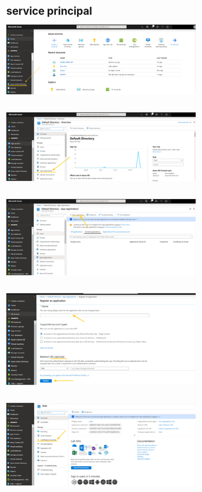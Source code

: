 
# service principal
 
<p align='justify'>
<img src='./images/1.png'></img>
</p>
<br>
<p align='justify'>
<img src='./images/2.png'></img>
</p>
<br>
<p align='justify'>
<img src='./images/3.png'></img>
</p>
<br>
<p align='justify'>
<img src='./images/4.png'></img>
</p>
<br>
<p align='justify'>
<img src='./images/5.png'></img>
</p>
